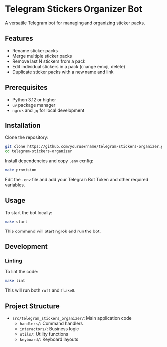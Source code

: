 # Telegram Stickers Organizer Bot

A versatile Telegram bot for managing and organizing sticker packs.

## Features

- Rename sticker packs
- Merge multiple sticker packs
- Remove last N stickers from a pack
- Edit individual stickers in a pack (change emoji, delete)
- Duplicate sticker packs with a new name and link

## Prerequisites

- Python 3.12 or higher
- `uv` package manager
- `ngrok` and `jq` for local development

## Installation

Clone the repository:

```sh
git clone https://github.com/yourusername/telegram-stickers-organizer.git
cd telegram-stickers-organizer
```

Install dependencies and copy `.env` config:

```sh
make provision
```

Edit the `.env` file and add your Telegram Bot Token and other required
variables.

## Usage

To start the bot locally:

```sh
make start
```

This command will start ngrok and run the bot.

## Development

### Linting

To lint the code:

```sh
make lint
```

This will run both `ruff` and `flake8`.

## Project Structure

- `src/telegram_stickers_organizer/`: Main application code
  - `handlers/`: Command handlers
  - `interactors/`: Business logic
  - `utils/`: Utility functions
  - `keyboard/`: Keyboard layouts
